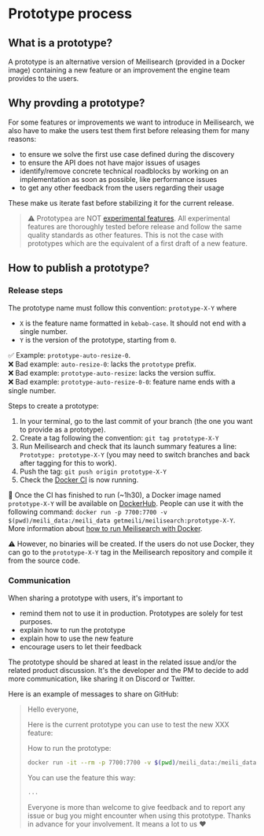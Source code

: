 # Prototype process

## What is a prototype?

A prototype is an alternative version of Meilisearch (provided in a Docker image) containing a new feature or an improvement the engine team provides to the users.

## Why provding a prototype?

For some features or improvements we want to introduce in Meilisearch, we also have to make the users test them first before releasing them for many reasons:
- to ensure we solve the first use case defined during the discovery
- to ensure the API does not have major issues of usages
- identify/remove concrete technical roadblocks by working on an implementation as soon as possible, like performance issues
- to get any other feedback from the users regarding their usage

These make us iterate fast before stabilizing it for the current release.

> ⚠️ Prototypea are NOT [experimental features](./experimental-features.md). All experimental features are thoroughly tested before release and follow the same quality standards as other features. This is not the case with prototypes which are the equivalent of a first draft of a new feature.

## How to publish a prototype?

### Release steps

The prototype name must follow this convention: `prototype-X-Y` where
- `X` is the feature name formatted in `kebab-case`. It should not end with a single number.
- `Y` is the version of the prototype, starting from `0`.

✅ Example: `prototype-auto-resize-0`. </br>
❌ Bad example: `auto-resize-0`: lacks the `prototype` prefix. </br>
❌ Bad example: `prototype-auto-resize`: lacks the version suffix. </br>
❌ Bad example: `prototype-auto-resize-0-0`: feature name ends with a single number.

Steps to create a prototype:

1. In your terminal, go to the last commit of your branch (the one you want to provide as a prototype).
2. Create a tag following the convention: `git tag prototype-X-Y`
3. Run Meilisearch and check that its launch summary features a line: `Prototype: prototype-X-Y` (you may need to switch branches and back after tagging for this to work).
3. Push the tag: `git push origin prototype-X-Y`
4. Check the [Docker CI](https://github.com/meilisearch/meilisearch/actions/workflows/publish-docker-images.yml) is now running.

🐳 Once the CI has finished to run (~1h30), a Docker image named `prototype-X-Y` will be available on [DockerHub](https://hub.docker.com/repository/docker/getmeili/meilisearch/general). People can use it with the following command: `docker run -p 7700:7700 -v $(pwd)/meili_data:/meili_data getmeili/meilisearch:prototype-X-Y`. <br>
More information about [how to run Meilisearch with Docker](https://docs.meilisearch.com/learn/cookbooks/docker.html#download-meilisearch-with-docker).

⚠️ However, no binaries will be created. If the users do not use Docker, they can go to the `prototype-X-Y` tag in the Meilisearch repository and compile it from the source code.

### Communication

When sharing a prototype with users, it's important to
- remind them not to use it in production. Prototypes are solely for test purposes.
- explain how to run the prototype
- explain how to use the new feature
- encourage users to let their feedback

The prototype should be shared at least in the related issue and/or the related product discussion. It's the developer and the PM to decide to add more communication, like sharing it on Discord or Twitter.

Here is an example of messages to share on GitHub:

> Hello everyone,
>
> Here is the current prototype you can use to test the new XXX feature:
>
> How to run the prototype:
> ```bash
> docker run -it --rm -p 7700:7700 -v $(pwd)/meili_data:/meili_data getmeili/meilisearch:prototype-X-Y
> ```
>
> You can use the feature this way:
> ```bash
> ...
> ```
>
> Everyone is more than welcome to give feedback and to report any issue or bug you might encounter when using this prototype. Thanks in advance for your involvement. It means a lot to us ❤️
